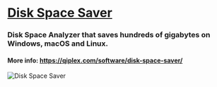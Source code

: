 # [Disk Space Saver](http://qiplex.com/software/disk-space-saver/)



### Disk Space Analyzer that saves  hundreds of gigabytes on Windows, macOS and Linux. 

#### More info: https://qiplex.com/software/disk-space-saver/



![Disk Space Saver](http://qiplex.com/img/disk-space-saver-app.png)

